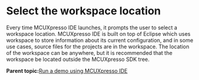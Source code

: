 # Select the workspace location 

Every time MCUXpresso IDE launches, it prompts the user to select a workspace location. MCUXpresso IDE is built on top of Eclipse which uses workspace to store information about its current configuration, and in some use cases, source files for the projects are in the workspace. The location of the workspace can be anywhere, but it is recommended that the workspace be located outside the MCUXpresso SDK tree.

**Parent topic:**[Run a demo using MCUXpresso IDE](../topics/run_a_demo_using_mcuxpresso_ide.md)

